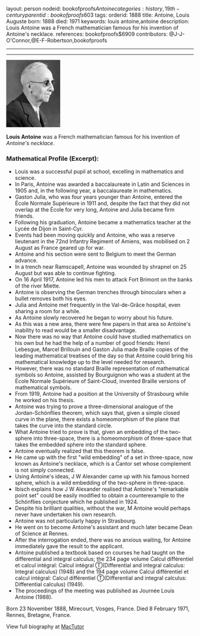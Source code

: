 layout: person
nodeid: bookofproofs$Antoine
categories: history,19th-century
parentid: bookofproofs$603
tags: 
orderid: 1888
title: Antoine, Louis Auguste
born: 1888
died: 1971
keywords: louis antoine,antoine
description: Louis Antoine was a French mathematician famous for his invention of Antoine's necklace.
references: bookofproofs$6909
contributors: @J-J-O'Connor,@E-F-Robertson,bookofproofs

---



---

![Antoine.jpg](https://github.com/bookofproofs/bookofproofs.github.io/blob/main/_sources/_assets/images/portraits/Antoine.jpg?raw=true)

**Louis Antoine**  was a French mathematician famous for his invention of _Antoine's necklace_.

### Mathematical Profile (Excerpt):
* Louis was a successful pupil at school, excelling in mathematics and science.
* In Paris, Antoine was awarded a baccalaureate in Latin and Sciences in 1905 and, in the following year, a baccalaureate in mathematics.
* Gaston Julia, who was four years younger than Antoine, entered the École Normale Supérieure in 1911 and, despite the fact that they did not overlap at the École for very long, Antoine and Julia became firm friends.
* Following his graduation, Antoine became a mathematics teacher at the Lycée de Dijon in Saint-Cyr.
* Events had been moving quickly and Antoine, who was a reserve lieutenant in the 72nd  Infantry Regiment of Amiens, was mobilised on 2 August as France geared up for war.
* Antoine and his section were sent to Belgium to meet the German advance.
* In a trench near Ramscapell, Antoine was wounded by shrapnel on 25 August but was able to continue fighting.
* On 16 April 1917, Antoine led his men to attack Fort Brimont on the banks of the river Miette.
* Antoine is observing the German trenches through binoculars when a bullet removes both his eyes.
* Julia and Antoine met frequently in the Val-de-Grâce hospital, even sharing a room for a while.
* As Antoine slowly recovered he began to worry about his future.
* As this was a new area, there were few papers in that area so Antoine's inability to read would be a smaller disadvantage.
* Now there was no way that Antoine could have studied mathematics on his own but he had the help of a number of good friends: Henri Lebesgue, Marcel Brillouin and Gaston Julia made Braille copies of the leading mathematical treatises of the day so that Antoine could bring his mathematical knowledge up to the level needed for research.
* However, there was no standard Braille representation of mathematical symbols so Antoine, assisted by Bourguignon who was a student at the École Normale Supérieure of Saint-Cloud, invented Braille versions of mathematical symbols.
* From 1919, Antoine had a position at the University of Strasbourg while he worked on his thesis.
* Antoine was trying to prove a three-dimensional analogue of the Jordan-Schönflies theorem, which says that, given a simple closed curve in the plane, there exists a homeomorphism of the plane that takes the curve into the standard circle.
* What Antoine tried to prove is that, given an embedding of the two-sphere into three-space, there is a homeomorphism of three-space that takes the embedded sphere into the standard sphere.
* Antoine eventually realized that this theorem is false.
* He came up with the first "wild embedding" of a set in three-space, now known as Antoine's necklace, which is a Cantor set whose complement is not simply connected.
* Using Antoine's ideas, J W Alexander came up with his famous horned sphere, which is a wild embedding of the two-sphere in three-space.
* Ibisch explains how J W Alexander realised that Antoine's "remarkable point set" could be easily modified to obtain a counterexample to the Schönflies conjecture which he published in 1924.
* Despite his brilliant qualities, without the war, M Antoine would perhaps never have undertaken his own research.
* Antoine was not particularly happy in Strasbourg.
* He went on to become Antoine's assistant and much later became Dean of Science at Rennes.
* After the interrogation ended, there was no anxious waiting, for Antoine immediately gave the result to the applicant.
* Antoine published a textbook based on courses he had taught on the differential and integral calculus; the 234 page volume Calcul différentiel et calcul intégral: Calcul intégral Ⓣ(Differential and integral calculus: Integral calculus) (1948) and the 194 page volume Calcul différentiel et calcul intégral: Calcul différentiel Ⓣ(Differential and integral calculus: Differential calculus) (1949).
* The proceedings of the meeting was published as Journée Louis Antoine (1988).

Born 23 November 1888, Mirecourt, Vosges, France. Died 8 February 1971, Rennes, Bretagne, France.

View full biography at [MacTutor](https://mathshistory.st-andrews.ac.uk/Biographies/Antoine/)
